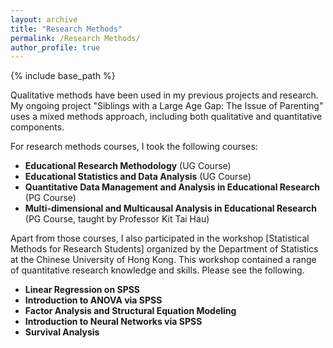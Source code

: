 ```yaml
---
layout: archive
title: "Research Methods"
permalink: /Research Methods/
author_profile: true
---
```


{% include base_path %}

Qualitative methods have been used in my previous projects and research. My ongoing project "Siblings with a Large Age Gap: The Issue of Parenting" uses a mixed methods approach, including both qualitative and quantitative components.

For research methods courses, I took the following courses:
* **Educational Research Methodology** (UG Course)
* **Educational Statistics and Data Analysis** (UG Course)
* **Quantitative Data Management and Analysis in Educational Research** (PG Course)
* **Multi-dimensional and Multicausal Analysis in Educational Research** (PG Course, taught by Professor Kit Tai Hau)

Apart from those courses, I also participated in the workshop [Statistical Methods for Research Students] organized by the Department of Statistics at the Chinese University of Hong Kong. This workshop contained a range of quantitative research knowledge and skills. Please see the following.
* **Linear Regression on SPSS**
* **Introduction to ANOVA via SPSS**
* **Factor Analysis and Structural Equation Modeling**
* **Introduction to Neural Networks via SPSS**
* **Survival Analysis**

